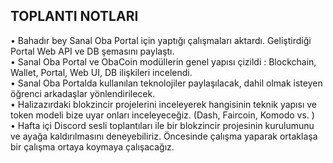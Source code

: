 ## TOPLANTI NOTLARI   
• Bahadır bey Sanal Oba Portal için yaptığı çalışmaları aktardı. Geliştirdiği Portal Web API ve DB şemasını paylaştı.  
• Sanal Oba Portal ve ObaCoin modüllerin genel yapısı çizildi : Blockchain, Wallet, Portal, Web UI, DB ilişkileri incelendi.  
• Sanal Oba Portalda kullanılan teknolojiler paylaşılacak, dahil olmak isteyen öğrenci arkadaşlar yönlendirilecek.   
• Halizazırdaki blokzincir projelerini inceleyerek hangisinin teknik yapısı ve token modeli bize uyar onları inceleyeceğiz. (Dash, Faircoin, Komodo vs. )  
• Hafta içi Discord sesli toplantıları ile bir blokzincir projesinin kurulumunu ve ayağa kaldırılmasını deneyebiliriz. Öncesinde çalışma yaparak ortaklaşa bir çalışma ortaya koymaya çalışacağız.   
